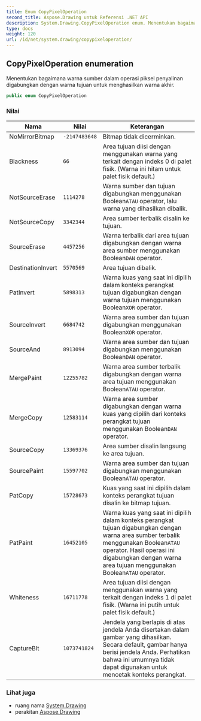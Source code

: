 ```yaml
---
title: Enum CopyPixelOperation
second_title: Aspose.Drawing untuk Referensi .NET API
description: System.Drawing.CopyPixelOperation enum. Menentukan bagaimana warna sumber dalam operasi piksel penyalinan digabungkan dengan warna tujuan untuk menghasilkan warna akhir.
type: docs
weight: 120
url: /id/net/system.drawing/copypixeloperation/
---
```

## CopyPixelOperation enumeration

Menentukan bagaimana warna sumber dalam operasi piksel penyalinan digabungkan dengan warna tujuan untuk menghasilkan warna akhir.

```csharp
public enum CopyPixelOperation
```

### Nilai

| Nama | Nilai | Keterangan |
| --- | --- | --- |
| NoMirrorBitmap | `-2147483648` | Bitmap tidak dicerminkan. |
| Blackness | `66` | Area tujuan diisi dengan menggunakan warna yang terkait dengan indeks 0 di palet fisik. (Warna ini hitam untuk palet fisik default.) |
| NotSourceErase | `1114278` | Warna sumber dan tujuan digabungkan menggunakan Boolean`ATAU` operator, lalu warna yang dihasilkan dibalik. |
| NotSourceCopy | `3342344` | Area sumber terbalik disalin ke tujuan. |
| SourceErase | `4457256` | Warna terbalik dari area tujuan digabungkan dengan warna area sumber menggunakan Boolean`DAN` operator. |
| DestinationInvert | `5570569` | Area tujuan dibalik. |
| PatInvert | `5898313` | Warna kuas yang saat ini dipilih dalam konteks perangkat tujuan digabungkan dengan warna tujuan menggunakan Boolean`XOR` operator. |
| SourceInvert | `6684742` | Warna area sumber dan tujuan digabungkan menggunakan Boolean`XOR` operator. |
| SourceAnd | `8913094` | Warna area sumber dan tujuan digabungkan menggunakan Boolean`DAN` operator. |
| MergePaint | `12255782` | Warna area sumber terbalik digabungkan dengan warna area tujuan menggunakan Boolean`ATAU` operator. |
| MergeCopy | `12583114` | Warna area sumber digabungkan dengan warna kuas yang dipilih dari konteks perangkat tujuan menggunakan Boolean`DAN` operator. |
| SourceCopy | `13369376` | Area sumber disalin langsung ke area tujuan. |
| SourcePaint | `15597702` | Warna area sumber dan tujuan digabungkan menggunakan Boolean`ATAU` operator. |
| PatCopy | `15728673` | Kuas yang saat ini dipilih dalam konteks perangkat tujuan disalin ke bitmap tujuan. |
| PatPaint | `16452105` | Warna kuas yang saat ini dipilih dalam konteks perangkat tujuan digabungkan dengan warna area sumber terbalik menggunakan Boolean`ATAU` operator. Hasil operasi ini digabungkan dengan warna area tujuan menggunakan Boolean`ATAU` operator. |
| Whiteness | `16711778` | Area tujuan diisi dengan menggunakan warna yang terkait dengan indeks 1 di palet fisik. (Warna ini putih untuk palet fisik default.) |
| CaptureBlt | `1073741824` | Jendela yang berlapis di atas jendela Anda disertakan dalam gambar yang dihasilkan. Secara default, gambar hanya berisi jendela Anda. Perhatikan bahwa ini umumnya tidak dapat digunakan untuk mencetak konteks perangkat. |

### Lihat juga

* ruang nama [System.Drawing](../../system.drawing/)
* perakitan [Aspose.Drawing](../../)


